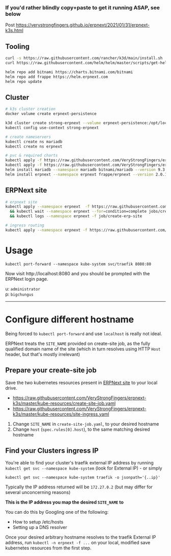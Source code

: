 ### If you'd rather blindly copy+paste to get it running ASAP, see below

Post https://verystrongfingers.github.io/erpnext/2021/01/31/erpnext-k3s.html

## Tooling
```bash
curl -s https://raw.githubusercontent.com/rancher/k3d/main/install.sh | bash
curl https://raw.githubusercontent.com/helm/helm/master/scripts/get-helm-3 | bash

helm repo add bitnami https://charts.bitnami.com/bitnami
helm repo add frappe https://helm.erpnext.com
helm repo update
```

## Cluster
```bash
# k3s cluster creation
docker volume create erpnext-persistence

k3d cluster create strong-erpnext --volume erpnext-persistence:/opt/local-path-provisioner@server[0]
kubectl config use-context strong-erpnext

# create nameservers
kubectl create ns mariadb
kubectl create ns erpnext

# pvc & required charts
kubectl apply -f https://raw.githubusercontent.com/VeryStrongFingers/erpnext-k3s/master/kube-resources/pvc.yaml
kubectl apply -f https://raw.githubusercontent.com/VeryStrongFingers/erpnext-k3s/master/kube-resources/erpnext-db-secret.yaml
helm install mariadb --namespace mariadb bitnami/mariadb --version 9.3.1 -f https://raw.githubusercontent.com/VeryStrongFingers/erpnext-k3s/master/helm-charts/maria-db-values.yaml --wait
helm install erpnext --namespace erpnext frappe/erpnext --version 2.0.11 -f https://raw.githubusercontent.com/VeryStrongFingers/erpnext-k3s/master/helm-charts/erpnext-values.yaml --wait
```

## ERPNext site
```bash
# erpnext site
kubectl apply --namespace erpnext  -f https://raw.githubusercontent.com/VeryStrongFingers/erpnext-k3s/master/kube-resources/create-site-job.yaml \
  && kubectl wait --namespace erpnext --for=condition=complete jobs/create-erp-site --timeout=120s \
  && kubectl logs --namespace erpnext -f job/create-erp-site

# ingress routing
kubectl apply --namespace erpnext -f https://raw.githubusercontent.com/VeryStrongFingers/erpnext-k3s/master/kube-resources/site-ingress.yaml
```

# Usage
```
kubectl port-forward --namespace kube-system svc/traefik 8080:80
```

Now visit http://localhost:8080 and you should be prompted with the ERPNext login page.

u: `administrator`<br />
p: `bigchungus`

---

# Configure different hostname

Being forced to `kubectl port-forward` and use `localhost` is really not ideal.

ERPNext treats the `SITE_NAME` provided on create-site job, as the fully qualified domain name of the site (which in turn resolves using HTTP `Host` header, but that's mostly irrelevant)

## Prepare your create-site job
Save the two kubernetes resources present in [ERPNext site](#erpnext-site) to your local drive.

- https://raw.githubusercontent.com/VeryStrongFingers/erpnext-k3s/master/kube-resources/create-site-job.yaml
- https://raw.githubusercontent.com/VeryStrongFingers/erpnext-k3s/master/kube-resources/site-ingress.yaml

1. Change `SITE_NAME` in `create-site-job.yaml`, to your desired hostname
2. Change `host` (`spec.rules[0].host`), to the same matching desired hostname

## Find your Clusters ingress IP
You're able to find your cluster's traefik external IP address by running `kubectl get svc --namespace kube-system` (look for External IP) - or simply
```
kubectl get svc --namespace kube-system traefik -o jsonpath='{..ip}'
```

Typically the IP address returned will be `172.27.0.2` (but may differ for several unconcerning reasons)

**This is the IP address you map the desired `SITE_NAME` to**

You can do this by Googling one of the following:
- How to setup /etc/hosts
- Setting up a DNS resolver

Once your desired arbitrary hostname resolves to the traefik External IP address, run `kubectl -n erpnext -f ...` on your local, modified save kubernetes resources from the first step.

